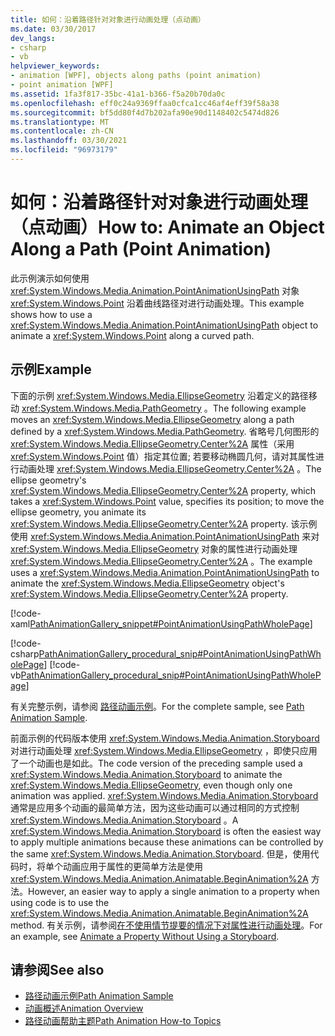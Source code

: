 ```yaml
---
title: 如何：沿着路径针对对象进行动画处理（点动画）
ms.date: 03/30/2017
dev_langs:
- csharp
- vb
helpviewer_keywords:
- animation [WPF], objects along paths (point animation)
- point animation [WPF]
ms.assetid: 1fa3f817-35bc-41a1-b366-f5a20b70da0c
ms.openlocfilehash: eff0c24a9369ffaa0cfca1cc46af4eff39f58a38
ms.sourcegitcommit: bf5dd80f4d7b202afa90e90d1148402c5474d826
ms.translationtype: MT
ms.contentlocale: zh-CN
ms.lasthandoff: 03/30/2021
ms.locfileid: "96973179"
---
```

# <a name="how-to-animate-an-object-along-a-path-point-animation"></a><span data-ttu-id="834fa-102">如何：沿着路径针对对象进行动画处理（点动画）</span><span class="sxs-lookup"><span data-stu-id="834fa-102">How to: Animate an Object Along a Path (Point Animation)</span></span>
<span data-ttu-id="834fa-103">此示例演示如何使用 <xref:System.Windows.Media.Animation.PointAnimationUsingPath> 对象 <xref:System.Windows.Point> 沿着曲线路径对进行动画处理。</span><span class="sxs-lookup"><span data-stu-id="834fa-103">This example shows how to use a <xref:System.Windows.Media.Animation.PointAnimationUsingPath> object to animate a <xref:System.Windows.Point> along a curved path.</span></span>  
  
## <a name="example"></a><span data-ttu-id="834fa-104">示例</span><span class="sxs-lookup"><span data-stu-id="834fa-104">Example</span></span>  
 <span data-ttu-id="834fa-105">下面的示例 <xref:System.Windows.Media.EllipseGeometry> 沿着定义的路径移动 <xref:System.Windows.Media.PathGeometry> 。</span><span class="sxs-lookup"><span data-stu-id="834fa-105">The following example moves an <xref:System.Windows.Media.EllipseGeometry> along a path defined by a <xref:System.Windows.Media.PathGeometry>.</span></span> <span data-ttu-id="834fa-106">省略号几何图形的 <xref:System.Windows.Media.EllipseGeometry.Center%2A> 属性（采用 <xref:System.Windows.Point> 值）指定其位置; 若要移动椭圆几何，请对其属性进行动画处理 <xref:System.Windows.Media.EllipseGeometry.Center%2A> 。</span><span class="sxs-lookup"><span data-stu-id="834fa-106">The ellipse geometry's <xref:System.Windows.Media.EllipseGeometry.Center%2A> property, which takes a <xref:System.Windows.Point> value, specifies its position; to move the ellipse geometry, you animate its <xref:System.Windows.Media.EllipseGeometry.Center%2A> property.</span></span> <span data-ttu-id="834fa-107">该示例使用 <xref:System.Windows.Media.Animation.PointAnimationUsingPath> 来对 <xref:System.Windows.Media.EllipseGeometry> 对象的属性进行动画处理 <xref:System.Windows.Media.EllipseGeometry.Center%2A> 。</span><span class="sxs-lookup"><span data-stu-id="834fa-107">The example uses a <xref:System.Windows.Media.Animation.PointAnimationUsingPath> to animate the <xref:System.Windows.Media.EllipseGeometry> object's <xref:System.Windows.Media.EllipseGeometry.Center%2A> property.</span></span>  
  
 [!code-xaml[PathAnimationGallery_snippet#PointAnimationUsingPathWholePage](~/samples/snippets/csharp/VS_Snippets_Wpf/PathAnimationGallery_snippet/CS/pointanimationusingpathexample.xaml#pointanimationusingpathwholepage)]  
  
 [!code-csharp[PathAnimationGallery_procedural_snip#PointAnimationUsingPathWholePage](~/samples/snippets/csharp/VS_Snippets_Wpf/PathAnimationGallery_procedural_snip/CSharp/PointAnimationUsingPathExample.cs#pointanimationusingpathwholepage)]
 [!code-vb[PathAnimationGallery_procedural_snip#PointAnimationUsingPathWholePage](~/samples/snippets/visualbasic/VS_Snippets_Wpf/PathAnimationGallery_procedural_snip/VisualBasic/PointAnimationUsingPathExample.vb#pointanimationusingpathwholepage)]  
  
 <span data-ttu-id="834fa-108">有关完整示例，请参阅 [路径动画示例](https://github.com/Microsoft/WPF-Samples/tree/master/Animation/PathAnimations)。</span><span class="sxs-lookup"><span data-stu-id="834fa-108">For the complete sample, see [Path Animation Sample](https://github.com/Microsoft/WPF-Samples/tree/master/Animation/PathAnimations).</span></span>  
  
 <span data-ttu-id="834fa-109">前面示例的代码版本使用 <xref:System.Windows.Media.Animation.Storyboard> 对进行动画处理 <xref:System.Windows.Media.EllipseGeometry> ，即使只应用了一个动画也是如此。</span><span class="sxs-lookup"><span data-stu-id="834fa-109">The code version of the preceding sample used a <xref:System.Windows.Media.Animation.Storyboard> to animate the <xref:System.Windows.Media.EllipseGeometry>, even though only one animation was applied.</span></span> <span data-ttu-id="834fa-110"><xref:System.Windows.Media.Animation.Storyboard>通常是应用多个动画的最简单方法，因为这些动画可以通过相同的方式控制 <xref:System.Windows.Media.Animation.Storyboard> 。</span><span class="sxs-lookup"><span data-stu-id="834fa-110">A <xref:System.Windows.Media.Animation.Storyboard> is often the easiest way to apply multiple animations because these animations can be controlled by the same <xref:System.Windows.Media.Animation.Storyboard>.</span></span> <span data-ttu-id="834fa-111">但是，使用代码时，将单个动画应用于属性的更简单方法是使用 <xref:System.Windows.Media.Animation.Animatable.BeginAnimation%2A> 方法。</span><span class="sxs-lookup"><span data-stu-id="834fa-111">However, an easier way to apply a single animation to a property when using code is to use the <xref:System.Windows.Media.Animation.Animatable.BeginAnimation%2A> method.</span></span> <span data-ttu-id="834fa-112">有关示例，请参阅[在不使用情节提要的情况下对属性进行动画处理](how-to-animate-a-property-without-using-a-storyboard.md)。</span><span class="sxs-lookup"><span data-stu-id="834fa-112">For an example, see [Animate a Property Without Using a Storyboard](how-to-animate-a-property-without-using-a-storyboard.md).</span></span>  
  
## <a name="see-also"></a><span data-ttu-id="834fa-113">请参阅</span><span class="sxs-lookup"><span data-stu-id="834fa-113">See also</span></span>

- [<span data-ttu-id="834fa-114">路径动画示例</span><span class="sxs-lookup"><span data-stu-id="834fa-114">Path Animation Sample</span></span>](https://github.com/Microsoft/WPF-Samples/tree/master/Animation/PathAnimations)
- [<span data-ttu-id="834fa-115">动画概述</span><span class="sxs-lookup"><span data-stu-id="834fa-115">Animation Overview</span></span>](animation-overview.md)
- [<span data-ttu-id="834fa-116">路径动画帮助主题</span><span class="sxs-lookup"><span data-stu-id="834fa-116">Path Animation How-to Topics</span></span>](path-animation-how-to-topics.md)
